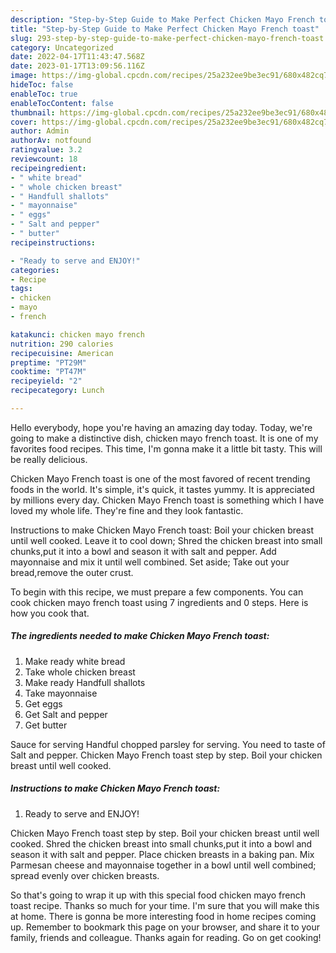 ```yaml
---
description: "Step-by-Step Guide to Make Perfect Chicken Mayo French toast"
title: "Step-by-Step Guide to Make Perfect Chicken Mayo French toast"
slug: 293-step-by-step-guide-to-make-perfect-chicken-mayo-french-toast
category: Uncategorized
date: 2022-04-17T11:43:47.568Z
date: 2023-01-17T13:09:56.116Z
image: https://img-global.cpcdn.com/recipes/25a232ee9be3ec91/680x482cq70/chicken-mayo-french-toast-recipe-main-photo.jpg
hideToc: false
enableToc: true
enableTocContent: false
thumbnail: https://img-global.cpcdn.com/recipes/25a232ee9be3ec91/680x482cq70/chicken-mayo-french-toast-recipe-main-photo.jpg
cover: https://img-global.cpcdn.com/recipes/25a232ee9be3ec91/680x482cq70/chicken-mayo-french-toast-recipe-main-photo.jpg
author: Admin
authorAv: notfound
ratingvalue: 3.2
reviewcount: 18
recipeingredient:
- " white bread"
- " whole chicken breast"
- " Handfull shallots"
- " mayonnaise"
- " eggs"
- " Salt and pepper"
- " butter"
recipeinstructions:

- "Ready to serve and ENJOY!"
categories:
- Recipe
tags:
- chicken
- mayo
- french

katakunci: chicken mayo french 
nutrition: 290 calories
recipecuisine: American
preptime: "PT29M"
cooktime: "PT47M"
recipeyield: "2"
recipecategory: Lunch

---
```



Hello everybody, hope you're having an amazing day today. Today, we're going to make a distinctive dish, chicken mayo french toast. It is one of my favorites food recipes. This time, I'm gonna make it a little bit tasty. This will be really delicious.

Chicken Mayo French toast is one of the most favored of recent trending foods in the world. It's simple, it's quick, it tastes yummy. It is appreciated by millions every day. Chicken Mayo French toast is something which I have loved my whole life. They're fine and they look fantastic.

Instructions to make Chicken Mayo French toast: Boil your chicken breast until well cooked. Leave it to cool down; Shred the chicken breast into small chunks,put it into a bowl and season it with salt and pepper. Add mayonnaise and mix it until well combined. Set aside; Take out your bread,remove the outer crust.


To begin with this recipe, we must prepare a few components. You can cook chicken mayo french toast using 7 ingredients and 0 steps. Here is how you cook that.

<!--inarticleads1-->

##### The ingredients needed to make Chicken Mayo French toast:

1. Make ready  white bread
1. Take  whole chicken breast
1. Make ready  Handfull shallots
1. Take  mayonnaise
1. Get  eggs
1. Get  Salt and pepper
1. Get  butter


Sauce for serving Handful chopped parsley for serving. You need to taste of Salt and pepper. Chicken Mayo French toast step by step. Boil your chicken breast until well cooked. 

<!--inarticleads2-->

##### Instructions to make Chicken Mayo French toast:


1. Ready to serve and ENJOY!

Chicken Mayo French toast step by step. Boil your chicken breast until well cooked. Shred the chicken breast into small chunks,put it into a bowl and season it with salt and pepper. Place chicken breasts in a baking pan. Mix Parmesan cheese and mayonnaise together in a bowl until well combined; spread evenly over chicken breasts. 

So that's going to wrap it up with this special food chicken mayo french toast recipe. Thanks so much for your time. I'm sure that you will make this at home. There is gonna be more interesting food in home recipes coming up. Remember to bookmark this page on your browser, and share it to your family, friends and colleague. Thanks again for reading. Go on get cooking!
